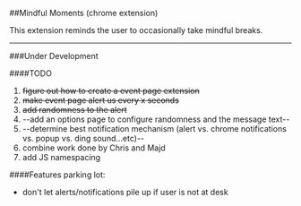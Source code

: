 ##Mindful Moments (chrome extension)

This extension reminds the user to occasionally take mindful breaks.

---

###Under Development 

####TODO
1. ~~figure out how to create a event page extension~~
2. ~~make event page alert us every x seconds~~
3. ~~add randomness to the alert~~
4. --add an options page to configure randomness and the message text--
5. --determine best notification mechanism (alert vs. chrome notifications vs. popup vs. ding sound...etc)--
6. combine work done by Chris and Majd
7. add JS namespacing

####Features parking lot:
- don't let alerts/notifications pile up if user is not at desk
